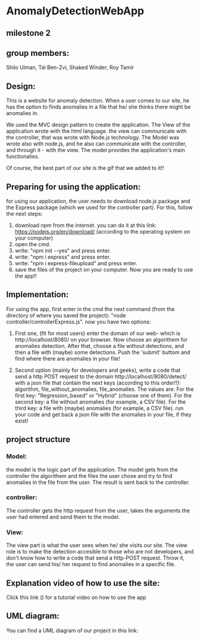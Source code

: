 # AnomalyDetectionWebApp

## milestone 2
## group members:
Shilo Ulman, Tal Ben-Zvi, Shaked Winder, Roy Tamir

## Design:
This is a website for anomaly detection.
When a user comes to our site, he has the option to finds anomalies in a file that he/ she thinks there might be anomalies in.

We used the MVC design pattern to create the application.
The View of the application wrote with the html language.
the view can communicate with the controller, that was wrote with Node.js technology.
The Model was wrote also with node.js, and he also can communicate with the controller, and through it - with the view. The model provides the application's main functionalies.

Of course, the best part of our site is the gif that we added to it!!


## Preparing for using the application:
for using our application, the user needs to download node.js package and the Express package (which we used for the controller part).
For this, follow the next steps:
1. download npm from the internet. you can do it at this link: https://nodejs.org/en/download/ (according to the operating system on your computer)
2. open the cmd.
3. write: "npm init --yes" and press enter.
4. write: "npm i express" and press enter.
5. write: "npm i express-fileupload" and press enter.
6. save the files of the project on your computer.
Now you are ready to use the app!!


## Implementation:
For using the app, first enter in the cmd the next command (from the directory of where you saved the project): "node controller/controllerExpress.js".
now you have two options:

1. First one, (fit for most users) enter the domain of our web- which is http://localhost/8080/  on your browser. Now choose an algorithem for anomalies detection. After that, choose a file  without detections, and then a file with (maybe) some detections.
Push the 'submit' buttom and find where there are anomalies in your file!

 2. Second option (mainly for developers and geeks), write a code that send a http POST request to the domain http://localhost/8080/detect/ with a json file that contain the next keys (according to this order!!): algorithm, file_without_anomalies, file_anomalies.
 The values are:
 For the first key: "Regression_based" or "Hybrid" (choose one of them).
 For the second key: a file without anomalies (for example, a CSV file).
 For the third key: a file with (maybe) anomalies (for example, a CSV file).
 run your code and get back a json file with the anomalies in your file, if they exist!

## project structure
### Model:
the model is the logic part of the application. The model gets from the controller the algorithem and the files the user chose and try to find anomalies in the file from the user. The result is sent back to the controller.


### controller:
The controller gets the http request from the user, takes the arguments the user had entered and send them to the model.


### View:
The view part is what the user sees when he/ she visits our site.
The view role is to make the detection accesible to those who are not developers, and don't know how to write a code that send a http-POST request. Throw it, the user can send his/ her request to find anomalies in a specific file.


## Explanation video of how to use the site:
Click this link () for a tutorial video on how to use the app

## UML diagram:
You can find  a UML diagram of our project in this link: